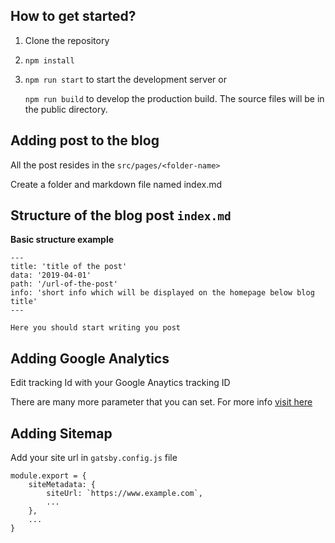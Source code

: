 ## How to get started?

1.  Clone the repository
2.  `npm install`
3.  `npm run start` to start the development server
    or

    `npm run build` to develop the production build. The source files will be in the public directory.

## Adding post to the blog

All the post resides in the `src/pages/<folder-name>`

Create a folder and markdown file named index.md

## Structure of the blog post `index.md`

**Basic structure example**

```
---
title: 'title of the post'
data: '2019-04-01'
path: '/url-of-the-post'
info: 'short info which will be displayed on the homepage below blog title'
---

Here you should start writing you post
```

## Adding Google Analytics

Edit tracking Id with your Google Anaytics tracking ID

There are many more parameter that you can set. For more info [visit here](https://www.gatsbyjs.org/packages/gatsby-plugin-google-analytics/?=analy)

## Adding Sitemap

Add your site url in `gatsby.config.js` file

```
module.export = {
    siteMetadata: {
        siteUrl: `https://www.example.com`,
        ...
    },
    ...
}
```
